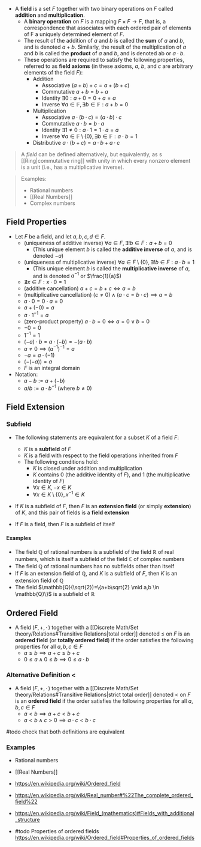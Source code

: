 
- A **field** is a set $F$ together with two binary operations on $F$ called **addition** and **multiplication**.
	- A **binary operation** on $F$ is a mapping $F × F → F$, that is, a correspondence that associates with each ordered pair of elements of F a uniquely determined element of $F$.
	- The result of the addition of $a$ and $b$ is called the **sum** of $a$ and $b$, and is denoted $a + b$. Similarly, the result of the multiplication of $a$ and $b$ is called the **product** of $a$ and $b$, and is denoted ab or $a ⋅ b$. 
	- These operations are required to satisfy the following properties, referred to as **field axioms** (in these axioms, $a$, $b$, and $c$ are arbitrary elements of the field $F$):
		- Addition
			- Associative $(a+b)+c = a+(b+c)$
			- Commutative $a+b=b+a$
			- Identity $\exists{0}:a + 0 = 0 + a = a$
			- Inverse $\forall a \in \mathbb{F}, \exists b \in \mathbb{F} : a + b = 0$
		- Multiplication
			- Associative $a · (b · c) = (a · b) · c$
			- Commutative $a · b = b · a$
			- Identity $∃ 1 \neq 0 : a · 1 = 1 · a = a$ 
			- Inverse $\forall a \in \mathbb{F} \setminus \{0\}, \exists b \in \mathbb{F} : a \cdot b = 1$
		- Distributive $a · (b + c) = a · b + a · c$

> A _field_ can be defined alternatively, but equivalently, as s [[Ring|commutative ring]] with unity in which every nonzero element is a unit (i.e., has a multiplicative inverse).

> Examples:
> - Rational numbers
> - [[Real Numbers]]
> - Complex numbers

## Field Properties

- Let $F$ be a field, and let $a,b,c,d\in F$.
	- (uniqueness of additive inverse) $\forall a\in F, \exists! b\in F: a+b=0$ 
		- (This unique element $b$ is called the **additive inverse** of $a$, and is denoted $-a$)
	- (uniqueness of multiplicative inverse) $\forall a\in F\setminus \{0\}, \exists! b\in F: a\cdot b=1$
		- (This unique element $b$ is called the **multiplicative inverse** of $a$, and is denoted $a^{-1}$ or $\frac{1}{a}$)
	- $\nexists x\in F: x\cdot 0=1$
	- (additive cancellation) $a+c=b+c\iff a=b$
	- (multiplicative cancellation) $(c\neq 0)\land(a\cdot c=b\cdot c)\implies a=b$
	- $a\cdot 0=0\cdot a=0$
	- $a+(-0)=a$
	- $a\cdot 1^{-1}=a$
	- (zero-product property) $a \cdot b=0\iff a=0\lor b=0$
	- $-0=0$
	- $1^{-1}=1$
	- $(-a)\cdot b=a\cdot (-b)=-(a\cdot b)$
	- $a\neq 0\implies(a^{-1})^{-1}=a$
	- $-a=a\cdot (-1)$
	- $(-(-a))=a$
	- $F$ is an integral domain
- Notation:
	- $a-b:=a+(-b)$
	- $a/b:=a\cdot b^{-1}$ (where $b\neq 0$)

## Field Extension

### Subfield

- The following statements are equivalent for a subset $K$ of a field $F$:
	- $K$ is a **subfield** of $F$
	- $K$ is a field with respect to the field operations inherited from $F$
	- The following conditions hold:
		- $K$ is closed under addition and multiplication
		- $K$ contains $0$ (the additive identity of $F$), and $1$ (the multiplicative identity of $F$)
		- $\forall x \in K, -x \in K$
		- $\forall x \in K \setminus \{0\}, x^{-1} \in K$

- If $K$ is a subfield of $F$, then $F$ is an **extension field** (or simply **extension**) of $K$, and this pair of fields is a **field extension**
- If $F$ is a field, then $F$ is a subfield of itself

#### Examples

- The field $\mathbb{Q}$ of rational numbers is a subfield of the field $\mathbb{R}$ of real numbers, which is itself a subfield of the field $\mathbb{C}$ of complex numbers
- The field $\mathbb{Q}$ of rational numbers has no subfields other than itself
- If $F$ is an extension field of $\mathbb{Q}$, and $K$ is a subfield of $F$, then $K$ is an extension field of $\mathbb{Q}$
- The field $\mathbb{Q}(\sqrt{2})=\{a+b\sqrt{2} \mid a,b \in \mathbb{Q}\}$ is a subfield of $\mathbb{R}$

## Ordered Field

- A field $(F,+,\cdot \,)$ together with a [[Discrete Math/Set theory/Relations#Transitive Relations|total order]] denoted $\leq$ on $F$ is an **ordered field** (or **totally ordered field**) if the order satisfies the following properties for all $\displaystyle a,b,c\in F$
	- $a\leq b\implies a+c\leq b+c$
	- $0\leq a\land 0\leq b\implies 0\leq a\cdot b$

### Alternative Definition $<$

- A field $(F,+,\cdot \,)$ together with a [[Discrete Math/Set theory/Relations#Transitive Relations|strict total order]] denoted $<$ on $F$ is an **ordered field** if the order satisfies the following properties for all $\displaystyle a,b,c\in F$
	- $a<b\implies a+c<b+c$
	- $a<b \land c>0\implies a \cdot c<b \cdot c$

#todo check that both definitions are equivalent

### Examples

- Rational numbers
- [[Real Numbers]]



- https://en.wikipedia.org/wiki/Ordered_field
- https://en.wikipedia.org/wiki/Real_number#%22The_complete_ordered_field%22
- https://en.wikipedia.org/wiki/Field_(mathematics)#Fields_with_additional_structure
- #todo Properties of ordered fields https://en.wikipedia.org/wiki/Ordered_field#Properties_of_ordered_fields


